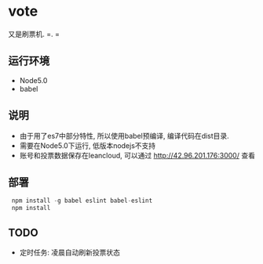 # vote
又是刷票机. =. =

## 运行环境

 - Node5.0
 - babel

## 说明

- 由于用了es7中部分特性, 所以使用babel预编译, 编译代码在dist目录. 
- 需要在Node5.0下运行, 低版本nodejs不支持
- 账号和投票数据保存在leancloud, 可以通过 http://42.96.201.176:3000/ 查看

## 部署

```javascript
 npm install -g babel eslint babel-eslint
 npm install
```

## TODO

- 定时任务: 凌晨自动刷新投票状态
